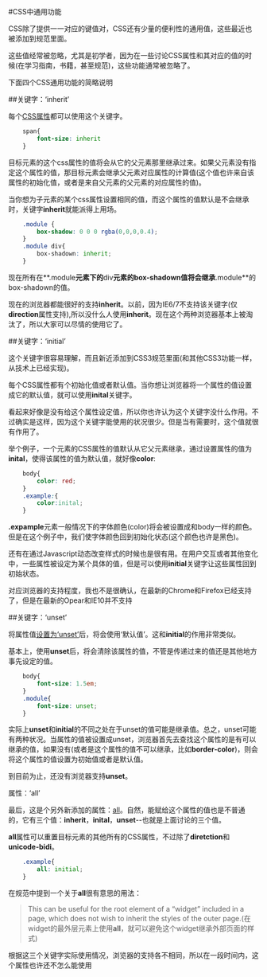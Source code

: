 #CSS中通用功能

CSS除了提供一一对应的键值对，CSS还有少量的便利性的通用值，这些最近也被添加到规范里面。

这些值经常被忽略，尤其是初学者，因为在一些讨论CSS属性和其对应的值的时候(在学习指南，书籍，甚至规范)，这些功能通常被忽略了。

下面四个CSS通用功能的简略说明

##关键字：‘inherit’

每个[CSS属性][CSS_property]都可以使用这个关键字。

```css
	span{
		font-size: inherit
	}
```

目标元素的这个css属性的值将会从它的父元素那里继承过来。如果父元素没有指定这个属性的值，那目标元素会继承父元素对应属性的计算值(这个值也许来自该属性的初始化值，或者是来自父元素的父元素的对应属性的值)。

当你想为子元素的某个css属性设置相同的值，而这个属性的值默认是不会继承时，关键字**inherit**就能派得上用场。

```css
	.module {
		box-shadow: 0 0 0 rgba(0,0,0,0.4);
	}
	.module div{
		box-shadown: inherit;
	}
```

现在所有在**.module**元素下的**div**元素的box-shadown值将会继承**.module**的box-shadown的值。

现在的浏览器都能很好的支持**inherit**。以前，因为IE6/7不支持该关键字(仅**direction**属性支持),所以没什么人使用**inherit**。现在这个两种浏览器基本上被淘汰了，所以大家可以尽情的使用它了。

##关键字：‘initial’

这个关键字很容易理解，而且新近添加到CSS3规范里面(和其他CSS3功能一样，从技术上已经实现)。

每个CSS属性都有个初始化值或者默认值。当你想让浏览器将一个属性的值设置成它的默认值，就可以使用**inital**关键字。

看起来好像是没有给这个属性设定值，所以你也许认为这个关键字没什么作用。不过确实是这样，因为这个关键字能使用的状况很少。但是当有需要时，这个值就很有作用了。

举个例子，一个元素的CSS属性的值默认从它父元素继承，通过设置属性的值为**inital**，使得该属性的值为默认值，就好像**color**:

```css
	body{
		color: red;
	}
	.example:{
		color:inital;
	}
```

**.expample**元素一般情况下的字体颜色(color)将会被设置成和body一样的颜色。但是在这个例子中，我们使字体颜色回到初始化状态(这个颜色也许是黑色)。

还有在通过Javascript动态改变样式的时候也是很有用。在用户交互或者其他变化中，一些属性被设定为某个具体的值，但是可以使用**initial**关键字让这些属性回到初始状态。


对应浏览器的支持程度，我也不是很确认，在最新的Chrome和Firefox已经支持了，但是在最新的Opear和IE10并不支持

##关键字：‘unset’

将属性值[设置为‘unset’][unset]后，将会使用‘默认值’。这和**initial**的作用非常类似。

基本上，使用**unset**后，将会清除该属性的值，不管是传递过来的值还是其他地方事先设定的值。

```css
	body{
		font-size: 1.5em;
	}
	.module{
		font-size: unset;
	}
```

实际上**unset**和**initial**的不同之处在于unset的值可能是继承值。总之，unset可能有两种状况。当属性的值被设置成unset，浏览器首先去查找这个属性的是有可以继承的值，如果没有(或者是这个属性的值不可以继承，比如**border-color**)，则会将这个属性的值设置为初始值或者是默认值。

到目前为止，还没有浏览器支持**unset**。

属性：‘all’

最后，这是个另外新添加的属性：[all][all-property]。自然，能赋给这个属性的值也是不普通的，它有三个值：**inherit**，**inital**，**unset**--也就是上面讨论的三个值。

**all**属性可以重置目标元素的其他所有的CSS属性，不过除了**diretction**和**unicode-bidi**。

```css
	.example{
		all: initial;
	}
```

在规范中提到一个关于**all**很有意思的用法：

> This can be useful for the root element of a “widget” included in a page, which does not wish to inherit the styles of the outer page.(在widget的最外层元素上使用**all**，就可以避免这个widget继承外部页面的样式)

根据这三个关键字实际使用情况，浏览器的支持各不相同，所以在一段时间内，这个属性也许还不怎么能使用






[all-property]:http://dev.w3.org/csswg/css-cascade/#all-shorthand
[unset]:http://dev.w3.org/csswg/css-cascade/#valuedef-unset
[CSS_property ]:http://cssvalues.com/